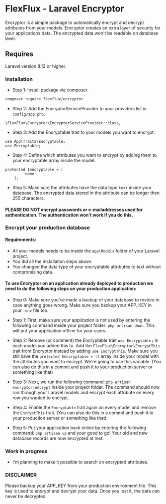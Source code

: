 # FlexFlux - Laravel Encryptor

Encryptor is a simple package to automatically encrypt and decrypt attributes from your models. Encryptor creates an extra layer of security for your applications data. The encrypted data won't be readable on database level.

## Requires
Laravel version 8.12 or higher.

### Installation ###

* Step 1: Install package via composer.

```bash
composer require flexflux/encryptor
```

* Step 2: Add the EncryptorServiceProvider to your providers list in `config/app.php`.
```
\FlexFlux\Encryptor\EncryptorServiceProvider::class,
```

* Step 3: Add the Encryptable trait to your models you want to encrypt.
```
use App\Traits\Encryptable;
use Encryptable;
```

* Step 4: Define which attributes you want to encrypt by adding them to your encryptable array inside the model.
```
protected $encryptable = [
        'name'
    ];
```

* Step 5: Make sure the attributes have the data type `text` inside your database. The encrypted data stored in the attribute can be longer then 255 characters.

#### PLEASE DO NOT encrypt passwords or e-mailaddresses used for authentication. The authentication won't work if you do this.

### Encrypt your production database ###
#### Requirements:
- All your models needs to be inside the `app\Models` folder of your Laravel project.
- You did all the installation steps above.
- You changed the data type of your encryptable attributes to text without compromising data.

#### To use Encryptor on an application already deployed to production we need to do the following steps on your production application:

* Step 0: Make sure you've made a backup of your database to restore in case anything goes wrong. Make sure you backup your APP_KEY in your `.env` file too.


* Step 1: First, make sure your application is not used by entering the following command inside your project folder: `php artisan down`. This will put your application offline for your users.


* Step 2: Remove (or comment) the Encryptable trait `use Encryptable;` in each model you added this to. Add the `FlexFlux\Encryptor\EncryptThis` trait from Encryptor instead by adding `use EncryptThis`. Make sure you still have the `protected $encryptable = []` array inside your model with the attributes you want to encrypt. We're going to use this variable. (You can also do this in a commit and push it to your production server or something like that)


* Step 3: Next, we run the following command: `php artisan encryptor:encrypt` inside your project folder. The command should now run through your Laravel models and encrypt each attribute on every row you wanted to encrypt.


* Step 4: Enable the `Encryptable` trait again on every model and remove the `EncryptThis` trait. (You can also do this in a commit and push it to your production server or something like that)


* Step 5: Put your application back online by entering the following command: `php artisan up` and your good to go! Your old and new database records are now encrypted at rest.

### Work in progress ###
- I'm planning to make it possible to search on encrypted attributes.

### DISCLAIMER ###
Please backup your APP_KEY from your production environment file. This key is used to encrypt and decrypt your data. Once you lost it, the data can never be decrypted.